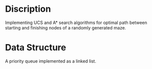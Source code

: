 # Discription
Implementing UCS and A* search algorithms for optimal path between starting and finishing nodes of a randomly generated maze.

# Data Structure
A priority queue implemented as a linked list.
